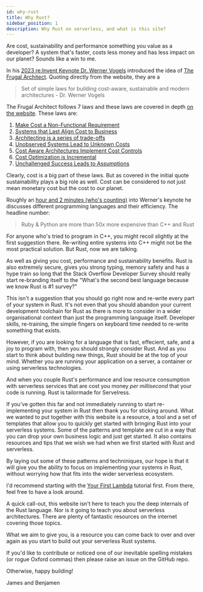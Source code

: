 ```yaml
---
id: why-rust
title: Why Rust?
sidebar_position: 1
description: Why Rust on serverless, and what is this site?
---
```


Are cost, sustainability and performance something you value as a developer? A system that's faster, costs less money and has less impact on our planet? Sounds like a win to me.

In his [2023 re:Invent Keynote Dr. Werner Vogels](https://www.youtube.com/watch?v=UTRBVPvzt9w) introduced the idea of [The Frugal Architect](https://www.thefrugalarchitect.com). Quoting directly from the website, they are a 

> Set of simple laws for building cost-aware, sustainable and modern architectures - Dr. Werner Vogels

The Frugal Architect follows 7 laws and these laws are covered in depth [on the website](https://www.thefrugalarchitect.com). These laws are:

1. [Make Cost a Non-Functional Requirement](https://thefrugalarchitect.com/laws/make-cost-a-non-functional-requirement.html)
2. [Systems that Last Align Cost to Business](https://thefrugalarchitect.com/laws/systems-that-last-align-cost-to-business.html)
3. [Architecting is a series of trade-offs](https://thefrugalarchitect.com/laws/architecting-is-a-series-of-trade-offs.html)
4. [Unobserved Systems Lead to Unknown Costs](https://thefrugalarchitect.com/laws/unobserved-systems-lead-to-unknown-costs.html)
5. [Cost Aware Architectures Implement Cost Controls](https://thefrugalarchitect.com/laws/cost-aware-architectures-implement-cost-controls.html)
6. [Cost Optimization is Incremental](https://thefrugalarchitect.com/laws/cost-optimization-is-incremental.html)
7. [Unchallenged Success Leads to Assumptions](https://thefrugalarchitect.com/laws/unchallenged-success-leads-to-assumptions.html)

Clearly, cost is a big part of these laws. But as covered in the initial quote sustainability plays a big role as well. Cost can be considered to not just mean monetary cost but the cost to our planet.

Roughly an [hour and 2 minutes (who's counting)](https://youtu.be/UTRBVPvzt9w?t=3720) into Werner's keynote he discusses different programming languages and their efficiency. The headline number:

> Ruby & Python are more than 50x more expensive than C++ and Rust

For anyone who's tried to program in C++, you might recoil slightly at the first suggestion there. Re-writing entire systems into C++ might not be the most practical solution. But Rust, now we are talking.

As well as giving you cost, performance and sustainability benefits. Rust is also extremely secure, gives you strong typing, memory safety and has a hype train so long that the Stack Overflow Developer Survey should really start re-branding itself to the "What's the second best language because we know Rust is #1 survey?"

This isn't a suggestion that you should go right now and re-write every part of your system in Rust.  It's not even that you should abandon your current development toolchain for Rust as there is more to consider in a wider organisational context than just the programming language itself. Developer skills, re-training, the simple fingers on keyboard time needed to re-write something that exists.

However, if you are looking for a language that is fast, effecient, safe, and a joy to program with, then you should strongly consider Rust.  And as you start to think about building new things, Rust should be at the top of your mind. Whether you are running your application on a server, a container or using serverless technologies. 

And when you couple Rust's performance and low resource consumption with serverless services that are cost you money *per millisecond* that your code is running. Rust is tailormade for Servelress.

If you've gotten this far and not immediately running to start re-implementing your system in Rust then thank you for sticking around. What we wanted to put together with this website is a resource, a tool and a set of templates that allow you to quickly get started with bringing Rust into your serverless systems.  Some of the patterns and template are cut in a way that you can drop your own business logic and just get started.  It also contains resources and tips that we wish we had when we first started with Rust and serverless.

By laying out some of these patterns and techniniques, our hope is that it will give you the ability to focus on implementing your systems in Rust, without worrying how that fits into the wider serverless ecosystem.

I'd recommend starting with the [Your First Lambda](./getting-started/your-first-lambda) tutorial first. From there, feel free to have a look around. 

A quick call-out, this website isn't here to teach you the deep internals of the Rust language. Nor is it going to teach you about serverless architectures. There are plenty of fantastic resources on the internet covering those topics.

What we aim to give you, is a resource you can come back to over and over again as you start to build out your serverless Rust systems.

If you'd like to contribute or noticed one of our inevitable spelling mistakes (or rogue Oxford commas) then please raise an issue on the GitHub repo.

Otherwise, happy building! 

James and Benjamen
